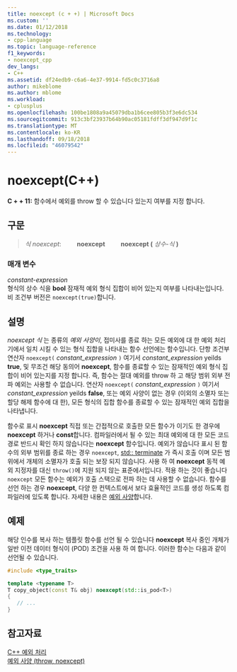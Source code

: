 ```yaml
---
title: noexcept (c + +) | Microsoft Docs
ms.custom: ''
ms.date: 01/12/2018
ms.technology:
- cpp-language
ms.topic: language-reference
f1_keywords:
- noexcept_cpp
dev_langs:
- C++
ms.assetid: df24edb9-c6a6-4e37-9914-fd5c0c3716a8
author: mikeblome
ms.author: mblome
ms.workload:
- cplusplus
ms.openlocfilehash: 100be1808a9a45079dba1b6cee805b3f3e6dc534
ms.sourcegitcommit: 913c3bf23937b64b90ac05181fdff3df947d9f1c
ms.translationtype: MT
ms.contentlocale: ko-KR
ms.lasthandoff: 09/18/2018
ms.locfileid: "46079542"
---
```

# <a name="noexcept-c"></a>noexcept(C++)

**C + + 11:** 함수에서 예외를 throw 할 수 있습니다 있는지 여부를 지정 합니다.

## <a name="syntax"></a>구문

> *식 noexcept*: &nbsp; &nbsp; &nbsp; &nbsp; **noexcept** &nbsp; &nbsp; &nbsp; &nbsp; **noexcept (** *상수-식* **)**

### <a name="parameters"></a>매개 변수

*constant-expression*<br/>
형식의 상수 식을 **bool** 잠재적 예외 형식 집합이 비어 있는지 여부를 나타내는입니다. 비 조건부 버전은 `noexcept(true)`합니다.

## <a name="remarks"></a>설명

*noexcept 식* 는 종류의 *예외 사양이*, 접미사를 종료 하는 모든 예외에 대 한 예외 처리기에서 일치 시킬 수 있는 형식 집합을 나타내는 함수 선언에는 함수입니다. 단항 조건부 연산자 `noexcept(` *constant_expression* `)` 여기서 *constant_expression* yeilds **true**, 및 무조건 해당 동의어 **noexcept**, 함수를 종료할 수 있는 잠재적인 예외 형식 집합이 비어 있는지를 지정 합니다. 즉, 함수는 절대 예외를 throw 하 고 해당 범위 외부 전파 예외는 사용할 수 없습니다. 연산자 `noexcept(` *constant_expression* `)` 여기서 *constant_expression* yeilds **false**, 또는 예외 사양이 없는 경우 (이외의 소멸자 또는 할당 해제 함수에 대 한), 모든 형식의 집합 함수를 종료할 수 있는 잠재적인 예외 집합을 나타냅니다.

함수로 표시 **noexcept** 직접 또는 간접적으로 호출한 모든 함수가 이기도 한 경우에 **noexcept** 하거나 **const**합니다. 컴파일러에서 될 수 있는 최대 예외에 대 한 모든 코드 경로 반드시 확인 하지 않습니다는 **noexcept** 함수입니다. 예외가 않습니다 표시 된 함수의 외부 범위를 종료 하는 경우 `noexcept`, [std:: terminate](../standard-library/exception-functions.md#terminate) 가 즉시 호출 이며 모든 범위에서 개체의 소멸자가 호출 되는 보장 되지 않습니다. 사용 하 여 **noexcept** 동적 예외 지정자를 대신 `throw()`에 지원 되지 않는 표준에서입니다. 적용 하는 것이 좋습니다 `noexcept` 모든 함수는 예외가 호출 스택으로 전파 하는 데 사용할 수 없습니다. 함수를 선언 하는 경우 **noexcept**, 다양 한 컨텍스트에서 보다 효율적인 코드를 생성 하도록 컴파일러에 있도록 합니다. 자세한 내용은 [예외 사양](exception-specifications-throw-cpp.md)합니다.

## <a name="example"></a>예제

해당 인수를 복사 하는 템플릿 함수를 선언 될 수 있습니다 **noexcept** 복사 중인 개체가 일반 이전 데이터 형식이 (POD) 조건을 사용 하 여 합니다. 이러한 함수는 다음과 같이 선언될 수 있습니다.

```cpp
#include <type_traits>

template <typename T>
T copy_object(const T& obj) noexcept(std::is_pod<T>)
{
   // ...
}
```

## <a name="see-also"></a>참고자료

[C++ 예외 처리](cpp-exception-handling.md)<br/>
[예외 사양 (throw, noexcept)](exception-specifications-throw-cpp.md)